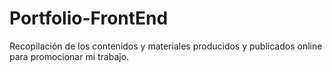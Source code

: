 # Portfolio-FrontEnd
Recopilación de los contenidos y materiales producidos y publicados online para promocionar mi trabajo.
